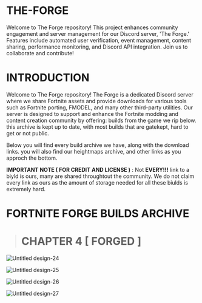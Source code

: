 # THE-FORGE
Welcome to The Forge repository! This project enhances community engagement and server management for our Discord server, 'The Forge.' Features include automated user verification, event management, content sharing, performance monitoring, and Discord API integration. Join us to collaborate and contribute!

# INTRODUCTION
Welcome to The Forge repository! The Forge is a dedicated Discord server where we share Fortnite assets and provide downloads for various tools such as Fortnite porting, FMODEL, and many other third-party utilities. Our server is designed to support and enhance the Fortnite modding and content creation community by offering: builds from the game we rip below. this archive is kept up to date, with most builds that are gatekept, hard to get or not public.

Below you will find every build archive we have, along with the download links. you will also find our heightmaps archive, and other links as you approch the bottom.


**IMPORTANT NOTE ( FOR CREDIT AND LICENSE )** : Not **EVERY!!!** link to a biyld is ours, many are shared throughtout the community. We do not claim every link as ours as the amount of storage needed for all these biulds is extremely hard.

# FORTNITE FORGE BUILDS ARCHIVE 


> # CHAPTER 4 [ FORGED ]



![Untitled design-24](https://github.com/user-attachments/assets/f5d22399-6268-4606-9f62-38ae82d229cb)


![Untitled design-25](https://github.com/user-attachments/assets/f2570085-870a-42a0-b515-91b00fb56f67)



![Untitled design-26](https://github.com/user-attachments/assets/e232cc11-3ef7-4949-8a4f-2f871cf47eee)



![Untitled design-27](https://github.com/user-attachments/assets/f20263ac-f37e-4aa9-877a-31dccb2c4670)














